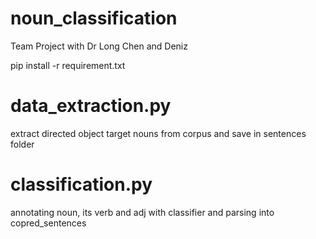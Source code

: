 # noun_classification
Team Project with Dr Long Chen and Deniz

pip install -r requirement.txt

# data_extraction.py
extract directed object target nouns from corpus and save in sentences folder

# classification.py
annotating noun, its verb and adj with classifier and parsing into copred_sentences
